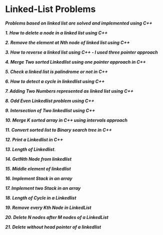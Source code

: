 # Linked-List Problems

***Problems based on linked list are solved and implemented using C++***

***1. How to delete a node in a linked list using C++***

***2. Remove the element at Nth node of linked list using C++***

***3. How to reverse a linked list using C++ - I used three pointer approach***

***4. Merge Two sorted Linkedlist using one pointer approach in C++***

***5. Check a linked list is palindrome or not in C++***

***6. How to detect a cycle in linkedlist using C++***

***7. Adding Two Numbers represented as linked list using C++***

***8. Odd Even Linkedlist problem using C++***

***9. Intersection of Two linkedlist using C++***

***10. Merge K sorted array in C++ using intervals approach***

***11. Convert sorted list to Binary search tree in C++***

***12. Print a Linkedlist in C++***

***13. Length of Linkedlist***.

***14. GetNth Node from linkedlist***

***15. Middle element of linkedlist***

***16. Implement Stack in an array***

***17. Implement two Stack in an array***

***18. Length of Cycle in a Linkedlist***

***19. Remove every Kth Node in LinkedList***

***20. Delete N nodes after M nodes of a LinkedList***

***21. Delete without head pointer of a linkedlist***





